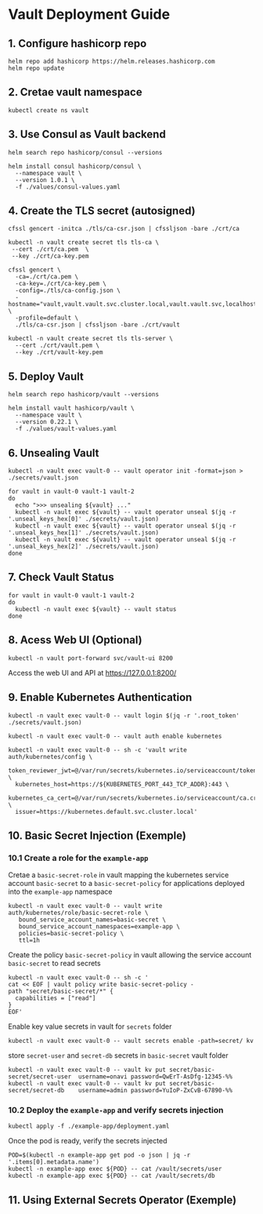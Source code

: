 # Vault Deployment Guide

## 1. Configure hashicorp repo

```
helm repo add hashicorp https://helm.releases.hashicorp.com
helm repo update
```

## 2. Cretae vault namespace
```
kubectl create ns vault
```

## 3. Use Consul as Vault backend
```
helm search repo hashicorp/consul --versions

helm install consul hashicorp/consul \
  --namespace vault \
  --version 1.0.1 \
  -f ./values/consul-values.yaml 
```

## 4. Create the TLS secret (autosigned)
```
cfssl gencert -initca ./tls/ca-csr.json | cfssljson -bare ./crt/ca

kubectl -n vault create secret tls tls-ca \
 --cert ./crt/ca.pem  \
 --key ./crt/ca-key.pem

cfssl gencert \
  -ca=./crt/ca.pem \
  -ca-key=./crt/ca-key.pem \
  -config=./tls/ca-config.json \
  -hostname="vault,vault.vault.svc.cluster.local,vault.vault.svc,localhost,127.0.0.1" \
  -profile=default \
  ./tls/ca-csr.json | cfssljson -bare ./crt/vault

kubectl -n vault create secret tls tls-server \
  --cert ./crt/vault.pem \
  --key ./crt/vault-key.pem
```

## 5. Deploy Vault
```
helm search repo hashicorp/vault --versions

helm install vault hashicorp/vault \
  --namespace vault \
  --version 0.22.1 \
  -f ./values/vault-values.yaml
```

## 6. Unsealing Vault
```
kubectl -n vault exec vault-0 -- vault operator init -format=json > ./secrets/vault.json

for vault in vault-0 vault-1 vault-2
do
  echo ">>> unsealing ${vault} ..."
  kubectl -n vault exec ${vault} -- vault operator unseal $(jq -r '.unseal_keys_hex[0]' ./secrets/vault.json)
  kubectl -n vault exec ${vault} -- vault operator unseal $(jq -r '.unseal_keys_hex[1]' ./secrets/vault.json)
  kubectl -n vault exec ${vault} -- vault operator unseal $(jq -r '.unseal_keys_hex[2]' ./secrets/vault.json)
done
```

## 7. Check Vault Status
```
for vault in vault-0 vault-1 vault-2
do
  kubectl -n vault exec ${vault} -- vault status
done
```
## 8. Acess Web UI (Optional)
```
kubectl -n vault port-forward svc/vault-ui 8200
```
Access the web UI and API at https://127.0.0.1:8200/

## 9. Enable Kubernetes Authentication
```
kubectl -n vault exec vault-0 -- vault login $(jq -r '.root_token' ./secrets/vault.json)

kubectl -n vault exec vault-0 -- vault auth enable kubernetes

kubectl -n vault exec vault-0 -- sh -c 'vault write auth/kubernetes/config \
  token_reviewer_jwt=@/var/run/secrets/kubernetes.io/serviceaccount/token \
  kubernetes_host=https://${KUBERNETES_PORT_443_TCP_ADDR}:443 \
  kubernetes_ca_cert=@/var/run/secrets/kubernetes.io/serviceaccount/ca.crt \
  issuer=https://kubernetes.default.svc.cluster.local'
```

## 10. Basic Secret Injection (Exemple)

### 10.1 Create a role for the `example-app`
Cretae a `basic-secret-role` in vault mapping the kubernetes service account `basic-secret` to a `basic-secret-policy`
for applications deployed into the `example-app` namespace  
```
kubectl -n vault exec vault-0 -- vault write auth/kubernetes/role/basic-secret-role \
   bound_service_account_names=basic-secret \
   bound_service_account_namespaces=example-app \
   policies=basic-secret-policy \
   ttl=1h
```

Create the policy `basic-secret-policy` in vault allowing the service account `basic-secret` to read secrets
```
kubectl -n vault exec vault-0 -- sh -c '
cat << EOF | vault policy write basic-secret-policy -
path "secret/basic-secret/*" {
  capabilities = ["read"]
}
EOF'
```

Enable key value secrets in vault for `secrets` folder 
```
kubectl -n vault exec vault-0 -- vault secrets enable -path=secret/ kv
```

store `secret-user` and `secret-db` secrets in `basic-secret` vault folder
```
kubectl -n vault exec vault-0 -- vault kv put secret/basic-secret/secret-user  username=onavi password=QwErT-AsDfg-12345-%%
kubectl -n vault exec vault-0 -- vault kv put secret/basic-secret/secret-db    username=admin password=YuIoP-ZxCvB-67890-%%
```

### 10.2 Deploy the `example-app` and verify secrets injection
```
kubectl apply -f ./example-app/deployment.yaml
```

Once the pod is ready, verify the secrets injected 
```
POD=$(kubectl -n example-app get pod -o json | jq -r '.items[0].metadata.name')
kubectl -n example-app exec ${POD} -- cat /vault/secrets/user
kubectl -n example-app exec ${POD} -- cat /vault/secrets/db
```

## 11. Using External Secrets Operator (Exemple)



